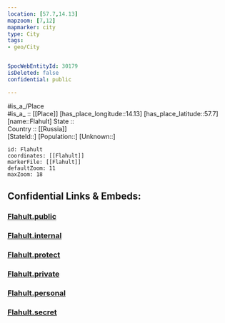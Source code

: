 ```yaml
---
location: [57.7,14.13] 
mapzoom: [7,12] 
mapmarker: city 
type: City
tags:
- geo/City


SpocWebEntityId: 30179
isDeleted: false
confidential: public

---
```

#is_a_/Place  
#is_a_ :: [[Place]] 
[has_place_longitude::14.13] 
[has_place_latitude::57.7] 
[name::Flahult] 
State ::  
Country :: [[Russia]]  
[StateId::] 
[Population::] 
[Unknown::] 


```leaflet
id: Flahult
coordinates: [[Flahult]] 
markerFile: [[Flahult]] 
defaultZoom: 11 
maxZoom: 18
```


## Confidential Links & Embeds: 

### [Flahult.public](/_public/\Earth\Continent\Europe\Europe~North\Sweden\Provinces~Sweden\Jönköping,Province\CityFlahult.public.md) 

### [Flahult.internal](/_internal/\Earth\Continent\Europe\Europe~North\Sweden\Provinces~Sweden\Jönköping,Province\CityFlahult.internal.md) 

### [Flahult.protect](/_protect/\Earth\Continent\Europe\Europe~North\Sweden\Provinces~Sweden\Jönköping,Province\CityFlahult.protect.md) 

### [Flahult.private](/_private/\Earth\Continent\Europe\Europe~North\Sweden\Provinces~Sweden\Jönköping,Province\CityFlahult.private.md) 

### [Flahult.personal](/_personal/\Earth\Continent\Europe\Europe~North\Sweden\Provinces~Sweden\Jönköping,Province\CityFlahult.personal.md) 

### [Flahult.secret](/_secret/\Earth\Continent\Europe\Europe~North\Sweden\Provinces~Sweden\Jönköping,Province\CityFlahult.secret.md)

